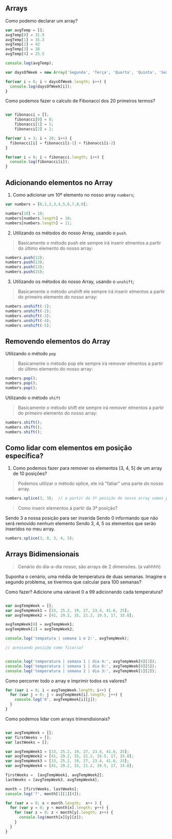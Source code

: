 ## Arrays

Como podemo declarar um array?

```js
var avgTemp = [];
avgTemp[0] = 31.9
avgTemp[1] = 35.3   
avgTemp[2] = 42 
avgTemp[3] = 38 
avgTemp[4] = 25.5

console.log(avgTemp);

var daysOfWeek = new Array('Segunda', 'Terça', 'Quarta', 'Quinta', 'Sexta', 'Sábado', 'Domingo');

for(var i = 0; i < daysOfWeek.length; i++) {
  console.log(daysOfWeek[i]);
}
```

Como podemos fazer o calculo de Fibonacci dos 20 primeiros termos? 

```js

var fibonacci = [];
    fibonacci[0] = 0;
    fibonacci[1] = 1;
    fibonacci[2] = 2;

for(var i = 3; i < 20; i++) {
  fibonacci[i] = fibonacci[i-1] + fibonacci[i-2]
}

for(var i = 0; i < fibonacci.length; i++) {
  console.log(fibonacci[i]);
}
```

## Adicionando elementos no Array

1. Como adicionar um 10º elemento no nosso array `numbers`;

```js
var numbers = [0,1,2,3,4,5,6,7,8,9];

numbers[10] = 10;
numbers[numbers.length] = 10;
numbers[numbers.length] = 11;
```

2. Utilizando os métodos do nosso Array, usando o `push`.
> Basicamente o método push ele sempre irá inserir elmentos a partir do último elemento do nosso array:

```js
numbers.push(12);
numbers.push(13);
numbers.push(13);
numbers.push(15);
```

3. Utilizando os métodos do nosso Array, usando o `unshift`;
> Basicamente o método unshift ele sempre irá inserir elmentos a partir do primeiro elemento do nosso array:

```js
numbers.unshift(-1);
numbers.unshift(-2);
numbers.unshift(-3);
numbers.unshift(-4);
numbers.unshift(-5);
```

## Removendo elementos do Array

Utilizando o método `pop`
> Basicamente o método pop ele sempre irá remover elmentos a partir do último elemento do nosso array:

```js
numbers.pop();
numbers.pop();
numbers.pop();
```

Utilizando o método `shift`
> Basicamente o método shift ele sempre irá remover elmentos a partir do primeiro elemento do nosso array:

```js
numbers.shift();
numbers.shift();
numbers.shift();
```

## Como lidar com  elementos em posição específica?

1. Como podemos fazer para remover os elementos [3, 4, 5] de um array de 10 posições?

> Podemos utilizar o método splice, ele irá "fatiar" uma parte do nosso array.

```js
numbers.splice(3, 3);  // a partir da 3º posição do nosso array vamos pegar os 3 elements.

```

> Como inserir elementos á partir da 3ª posição?

Sendo 3 a nossa posição para ser inserida
Sendo 0 informando que não será removido nenhum elemento
Sendo 3, 4, 5 os elementos que serão inseridos no meu array.

```js
numbers.splice(3, 0, 3, 4, 5);
```
## Arrays Bidimensionais

> Cenário do dia-a-dia nosso, são arrays de 2 dimensões. (a vahhhh)

Suponha o cenário, uma média de temperatura de duas semanas.
Imagine o segundo problema, se tivermos que calcular para 100 semanas?

Como fazer? Adicione uma váriavel 0 a 99 adicionando cada temperatura? 

```js

var avgTempWeek = [];
var avgTempWeek1 = [33, 25.2, 19, 27, 23.4, 41.6, 25];
var avgTempWeek2 = [41, 29.2, 33, 21.2, 19.5, 17, 33.8];

avgTempWeek[0] = avgTempWeek1;
avgTempWeek[1] = avgTempWeek2;

console.log('tempatura | semana 1 e 2:', avgTempWeek);

// acessando posição como ficaria?


console.log('temperatura | semana 1 | dia 4:', avgTempWeek[0][3]);
console.log('temperatura | semana 1 | dia 6:', avgTempWeek[0][5]);
console.log('temperatura | semana 2 | dia 3:', avgTempWeek[1][2]);

```

Como percorrer todo o array e imprimir todos os valores?

```js
for (var i = 0; i < avgTempWeek.length; i++) {
  for (var j = 0; j < avgTempWeek[i].length; j++) {
    console.log('0', avgTempWeek[i][j]); 
  }
}
```

Como podemos lidar com arrays trimendisionais?

```js

var avgTempWeek = [];
var firstWeeks = [];
var lastWeeks = [];

var avgTempWeek1 = [33, 25.2, 19, 27, 23.4, 41.6, 25];
var avgTempWeek2 = [41, 29.2, 33, 21.2, 19.5, 17, 33.8];
var avgTempWeek3 = [33, 25.2, 19, 27, 23.4, 41.6, 25];
var avgTempWeek4 = [41, 29.2, 33, 21.2, 19.5, 17, 33.8];

firstWeeks =  [avgTempWeek1, avgTempWeek2];
lastWeeks = [avgTempWeek3, avgTempWeek4];

month = [firstWeeks, lastWeeks];
console.log('?', month[1][1][4]);

for (var x = 0; x < month.length;  x++ ) {
  for (var y = 0; y < month[x].length; y++) {
    for (var z = 0; z < month[y].length; z++) {
      console.log(month[x][y][z]);
    }
  }
}



```
